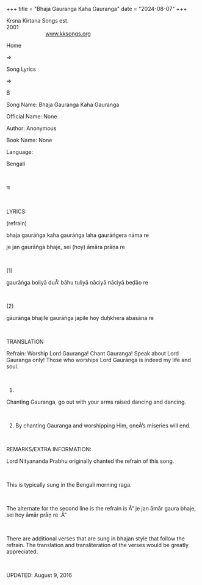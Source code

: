 +++ 
title = "Bhaja Gauranga Kaha Gauranga"
date = "2024-08-07"
+++

Krsna Kirtana Songs est.
2001                                                                                                                                    
            
www.kksongs.org








Home
 
⇒
 
Song Lyrics
 
⇒
 
B


Song
Name: Bhaja Gauranga Kaha Gauranga 


Official
Name: None


Author:
Anonymous


Book
Name: None


Language:

Bengali


 








অ








 


LYRICS:


(refrain)


bhaja
gaurāńga kaha gaurāńga laha gaurāńgera nāma
re


je jan
gaurāńga bhaje, sei (hoy) āmāra prāṇa re


 


(1)


gaurāńga
boliyā duÂ’ bāhu tuliyā nāciyā nāciyā
beḍāo re


 


(2)


gāurāńga
bhajile gaurāńga japile hoy duḥkhera abasāna re


 


TRANSLATION


Refrain:
Worship Lord Gauranga! Chant Gauranga! Speak about Lord Gauranga only! Those
who worships Lord Gauranga is indeed my life and soul.


 


1)
Chanting Gauranga, go out with your arms raised dancing and dancing.


 


2) By
chanting Gauranga and worshipping Him, oneÂ’s miseries will end. 


 


REMARKS/EXTRA
INFORMATION:


Lord
Nityananda Prabhu originally chanted the refrain of this song.


 


This
is typically sung in the Bengali morning raga.


 


The
alternate for the second line is the refrain is Â“
je jan āmār gaura bhaje, sei hoy
āmār prāṇ re
.Â”


 


There
are additional verses that are sung in bhajan style that follow the refrain.
The translation and transliteration of the verses would be greatly appreciated.


 


UPDATED:
 August 9, 2016